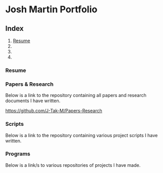 # Josh Martin Portfolio
## Index
1. [Resume](###Resume)
2. 
3. 
4. 

### Resume

### Papers & Research
Below is a link to the repository containing all papers and research documents I have written.

https://github.com/J-Tak-M/Papers-Research


### Scripts
Below is a link to the repository containing various project scripts I have written.

### Programs
Below is a link/s to various repositories of projects I have made.
